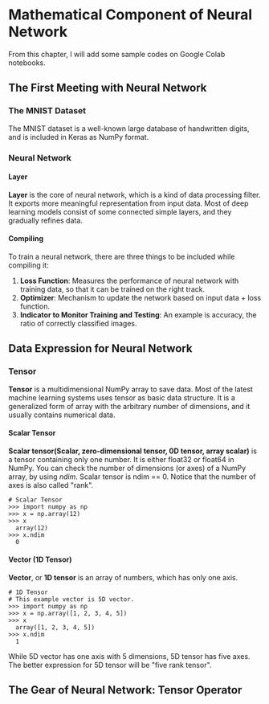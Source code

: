 # Mathematical Component of Neural Network
From this chapter, I will add some sample codes on Google Colab notebooks.

## The First Meeting with Neural Network
### The MNIST Dataset
The MNIST dataset is a well-known large database of handwritten digits, and is included in Keras as NumPy format.

### Neural Network
#### Layer
**Layer** is the core of neural network, which is a kind of data processing filter. It exports more meaningful representation from input data. Most of deep learning models consist of some connected simple layers, and they gradually refines data.

#### Compiling
To train a neural network, there are three things to be included while compiling it:

  1. **Loss Function**: Measures the performance of neural network with training data, so that it can be trained on the right track.
  2. **Optimizer**: Mechanism to update the network based on input data + loss function.
  3. **Indicator to Monitor Training and Testing**: An example is accuracy, the ratio of correctly classified images.

## Data Expression for Neural Network
### Tensor
**Tensor** is a multidimensional NumPy array to save data. Most of the latest machine learning systems uses tensor as basic data structure. It is a generalized form of array with the arbitrary number of dimensions, and it usually contains numerical data.

#### Scalar Tensor
**Scalar tensor(Scalar, zero-dimensional tensor, 0D tensor, array scalar)** is a tensor containing only one number. It is either float32 or float64 in NumPy. You can check the number of dimensions (or axes) of a NumPy array, by using *ndim*. Scalar tensor is ndim == 0. Notice that the number of axes is also called "rank".

    # Scalar Tensor
    >>> import numpy as np
    >>> x = np.array(12)
    >>> x
      array(12)
    >>> x.ndim
      0

#### Vector (1D Tensor)
**Vector**, or **1D tensor** is an array of numbers, which has only one axis.

    # 1D Tensor
    # This example vector is 5D vector.
    >>> import numpy as np
    >>> x = np.array([1, 2, 3, 4, 5])
    >>> x
      array([1, 2, 3, 4, 5])
    >>> x.ndim
      1

While 5D vector has one axis with 5 dimensions, 5D tensor has five axes. The better expression for 5D tensor will be "five rank tensor".

## The Gear of Neural Network: Tensor Operator

## 
